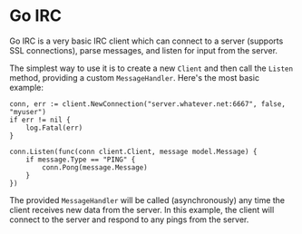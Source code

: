 # Go IRC

Go IRC is a very basic IRC client which can connect to a server (supports SSL connections), parse messages, and listen for input from the server. 

The simplest way to use it is to create a new `Client` and then call the `Listen` method, providing a custom `MessageHandler`. Here's the most basic example:

```
conn, err := client.NewConnection("server.whatever.net:6667", false, "myuser")
if err != nil {
    log.Fatal(err)
}

conn.Listen(func(conn client.Client, message model.Message) {
    if message.Type == "PING" {
        conn.Pong(message.Message)
    }
})
```

The provided `MessageHandler` will be called (asynchronously) any time the client receives new data from the server. In this example, the client will connect to the server and respond to any pings from the server.